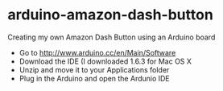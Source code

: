 # arduino-amazon-dash-button
Creating my own Amazon Dash Button using an Arduino board

- Go to http://www.arduino.cc/en/Main/Software
- Download the IDE (I downloaded 1.6.3 for Mac OS X
- Unzip and move it to your Applications folder
- Plug in the Arduino and open the Ardunio IDE
